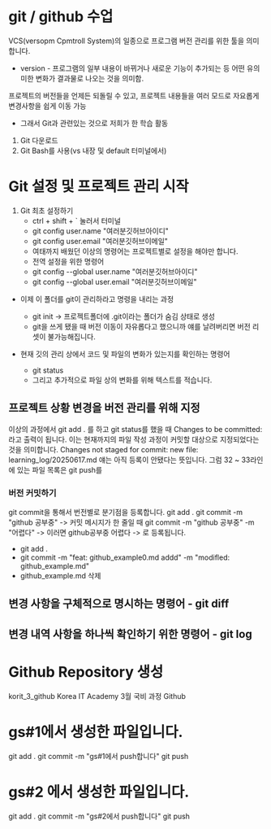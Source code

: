 # git / github 수업
VCS(versopm Cpmtroll System)의 일종으로 프로그램 버전 관리를 위한 툴을 의미합니다.
* version - 프로그램의 일부 내용이 바뀌거나 새로운 기능이 추가되는 등 어떤 유의미한 변화가 결과물로 나오는 것을 의미함.

프로젝트의 버전들을 언제든 되돌릴 수 있고, 프로젝트 내용들을 여러 모드로 자요롭게 변경사항을 쉽게 이동 가능
- 그래서 Git과 관련있는 것으로 저희가 한 학습 활동
1. Git 다운로드
2. Git Bash를 사용(vs 내장 및 default 터미널에서)

# Git 설정 및 프로젝트 관리 시작
1. Git 최초 설정하기
    - ctrl + shift + ` 눌러서 터미널
    - git config user.name "여러분깃허브아이디"
    - git config user.email "여러분깃허브이메일"
    - 여태까지 배웠던 이상의 명령어는 프로젝트별로 설정을 해야만 합니다.
    - 전역 설정을 위한 명령어 
    - git config --global user.name "여러분깃허브아이디"
    - git config --global user.email "여러분깃허브이메일"

 - 이제 이 폴더를 git이 관리하라고 명령을 내리는 과정
    - git init -> 프로젝트폴더에 .git이라는 폴더가 숨김 상태로 생성
    - git을 쓰게 됐을 때 버전 이동이 자유롭다고 했으니까 얘를 날려버리면 버전 리셋이 불가능해집니다.

 - 현재 깃의 관리 상에서 코드 및 파일의 변화가 있는지를 확인하는 명령어
    - git status
    - 그리고 추가적으로 파일 상의 변화를 위해 텍스트를 적습니다.

## 프로젝트 상황 변경을 버전 관리를 위해 지정
이상의 과정에서 git add . 를 하고 git status를 했을 때
Changes to be committed:
라고 출력이 됩니다. 이는 현재까지의 파일 작성 과정이 커밋할 대상으로 지정되었다는 것을 의미합니다.
Changes not staged for commit:
  new file:   learning_log/20250617.md
얘는 아직 등록이 안됐다는 뜻입니다.
그럼 32 ~ 33라인에 있는 파일 목록은 git push를

### 버전 커밋하기
git commit을 통해서 번전별로 분기점을 등록합니다.
git add .
git commit -m "github 공부중"       -> 커밋 메시지가 한 줄일 때
git commit -m "github 공부중" -m "어렵다" -> 이러면
   github공부중
   어렵다      -> 로 등록됩니다.

- git add .
- git commit -m "feat: github_example0.md addd" -m "modifled: github_example.md"
- github_example.md 삭제

## 변경 사항을 구체적으로 명시하는 명령어 - git diff
## 변경 내역 사항을 하나씩 확인하기 위한 명령어 - git log

# Github Repository 생성
korit_3_github
Korea IT Academy 3월 국비 과정 Github

# gs#1에서 생성한 파일입니다.
git add .
git commit -m "gs#1에서 push합니다"
git push

# gs#2 에서 생성한 파일입니다.
git add .
git commit -m "gs#2에서 push합니다"
git push